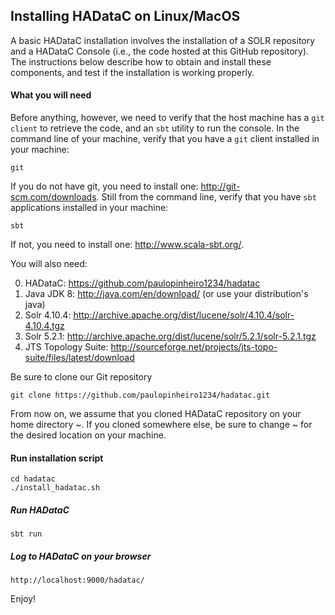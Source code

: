 ## Installing HADataC on Linux/MacOS

A basic HADataC installation involves the installation of a SOLR repository and a HADataC Console (i.e., the code hosted at this GitHub repository). The instructions below describe how to obtain and install these components, and test if the installation is working properly.

#### What you will need

Before anything, however, we need to verify that the host machine has a `git client` to retrieve the code, and an `sbt` utility to run the console. In the command line of your machine, verify that you have a `git` client installed in your machine:

    git
 
If you do not have git, you need to install one: http://git-scm.com/downloads. Still from the command line, verify that you have `sbt` applications installed in your machine:

    sbt

If not, you need to install one: http://www.scala-sbt.org/.

You will also need:

0. HADataC: https://github.com/paulopinheiro1234/hadatac
1. Java JDK 8: http://java.com/en/download/ (or use your distribution's java)
2. Solr 4.10.4: http://archive.apache.org/dist/lucene/solr/4.10.4/solr-4.10.4.tgz
3. Solr 5.2.1: http://archive.apache.org/dist/lucene/solr/5.2.1/solr-5.2.1.tgz
4. JTS Topology Suite: http://sourceforge.net/projects/jts-topo-suite/files/latest/download

Be sure to clone our Git repository

    git clone https://github.com/paulopinheiro1234/hadatac.git

From now on, we assume that you cloned HADataC repository on your home directory ~. If you cloned somewhere else, be sure to change ~ for the desired location on your machine.

#### Run installation script


    cd hadatac
    ./install_hadatac.sh

##### Run HADataC

    sbt run

##### Log to HADataC on your browser

    http://localhost:9000/hadatac/

Enjoy!
